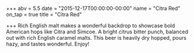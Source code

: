 +++
abv = 5.5
date = "2015-12-17T00:00:00-00:00"
name = "Citra Red"
on_tap = true
title = "Citra Red"

+++
Rich English malt makes a wonderful backdrop to showcase bold American hops like Citra and Simcoe. A bright citrus bitter punch, balanced out with rich English caramel malts. This beer is heavily dry hopped, pours hazy, and tastes wonderful. Enjoy!